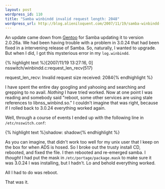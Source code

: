 ```yaml
---
layout: post
wordpress_id: 110
title: "Samba winbindd invalid request length: 2048"
wordpress_url: http://blog.alieniloquent.com/2007/11/19/samba-winbindd-invalid-request-length-2048/
---
```

An update came down from [Gentoo][1] for Samba updating it to version 2.0.26a.
We had been having trouble with a problem in 3.0.24 that had been fixed in a
intervening release of Samba. So, naturally, I wanted to upgrade. But when I
did, I got this mysterious error in my `log.winbindd`.

{% highlight text %}[2007/11/19 13:27:16, 0]
nsswitch/winbindd.c:request_len_recv(517)

request_len_recv: Invalid request size received: 2084{% endhighlight %}

I have spent the entire day googling and yahooing and searching and grepping
to no avail. _Nothing_ I have tried worked. Now at one point I was reading and
somebody said "reboot, some other services are using stale references to
libnss_winbind.so." I couldn't imagine that was right, because if I rolled
back to 3.0.24 everything worked again.

Well, through a course of events I ended up with the following line in
`/etc/nsswitch.conf`:

{% highlight text %}shadow: shadow{% endhighlight %}

As you can imagine, that didn't work too well for my unix user that I keep on
the box for when ADS is hosed. So I broke out the trusty install CD, rebooted,
and fixed the file. I then rebooted and re-emerged samba. I _thought_ I had
put the mask in `/etc/portage/package.mask` to make sure it was 3.0.24 I was
installing, but I hadn't. Lo and behold everything worked.

All I had to do was reboot.

That was it.

   [1]: http://www.gentoo.org

